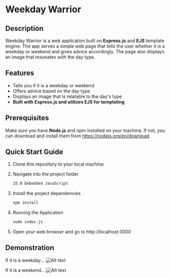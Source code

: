 # Weekday Warrior
## Description
Weekday Warrior is a web application built on **Express.js** and **EJS** template engine. The app serves a simple web page that tells the user whether it is a weekday or weekend and gives advice accordingly. The page also displays an image that resonates with the day type.

## Features
- Tells you if it is a weekday or weekend
- Offers advice based on the day type
- Displays an image that is relatable to the day's type
- **Built with Express.js and utilizes EJS for templating**

## Prerequisites

Make sure you have **Node.js** and npm installed on your machine. If not, you can download and install them from https://nodejs.org/en/download.

## Quick Start Guide

1. Clone this repository to your local machine.

2. Navigate into the project folder
    ```bash
    25.0 Embedded JavaScript
    ```

3. Install the project dependencies
    ```bash
    npm install
    ```

4. Running the Application
    ```bash
    node index.js
    ```

5. Open your web browser and go to http://localhost:3000

## Demonstration

If it is a weekday...
![Alt text](<Screenshot 2023-09-11 at 2.36.36 PM.png>)

If it is a weekend...
![Alt text](<Screenshot 2023-09-11 at 2.36.24 PM.png>)
